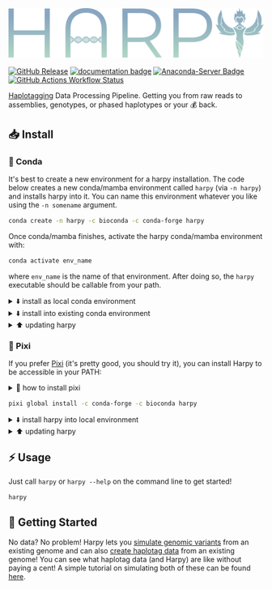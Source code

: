 [![logo](https://github.com/pdimens/harpy/blob/docs/static/logo_trans.png?raw=true)](https://pdimens.github.io/harpy)

[![GitHub Release](https://img.shields.io/github/v/release/pdimens/harpy?style=for-the-badge&logo=hackthebox&logoColor=ffffff)](https://github.com/pdimens/harpy/releases)
[![documentation badge](https://img.shields.io/badge/read%20the-documentation-fbab3a?style=for-the-badge&logo=searxng&logoColor=ffffff)](https://pdimens.github.io/harpy) 
[![Anaconda-Server Badge](https://img.shields.io/conda/dn/bioconda/harpy.svg?style=for-the-badge&logo=docusign&logoColor=ffffff)](https://anaconda.org/bioconda/harpy)
[![GitHub Actions Workflow Status](https://img.shields.io/github/actions/workflow/status/pdimens/harpy/tests.yml?style=for-the-badge&logo=cachet&logoColor=ffffff)](https://www.youtube.com/watch?v=F1qdBPlK9M4)

[Haplotagging](https://doi.org/10.1073/pnas.2015005118) Data Processing Pipeline. Getting you from raw reads to assemblies, genotypes, or phased haplotypes or your 💰 back.


## 📥 Install 
### 🐍 Conda
It's best to create a new environment for a harpy installation. The code below creates a new conda/mamba environment called `harpy` (via `-n harpy`) and installs harpy into it. You can name this environment whatever you like using the `-n somename` argument. 
```bash
conda create -n harpy -c bioconda -c conda-forge harpy
```

Once conda/mamba finishes, activate the harpy conda/mamba environment with:
```bash
conda activate env_name
```
where `env_name` is the name of that environment. After doing so, the `harpy` executable should be callable from your path.

<details>
  <summary>⬇️ install as local conda environment </summary>

Alternatively, you can create the environment locally within a specific project folder, just swap `-n harpy` for
`-p path/to/workdir/harpy`, which creates the environment in that specific folder (e.g. `potato_blight/harpy`).
```
# for local project directory
conda create -p path/to/workdir/harpy -c bioconda -c conda-forge harpy
```

</details>

<details>
  <summary>⬇️ install into existing conda environment </summary>
 
If you wish to install harpy and its dependencies into an existing environment, activate that environment (`conda activate env_name`) and execute this installation code:
```bash
conda install -c conda-forge bioconda::harpy
```
Or provide `-n envname` to install it into an existing environment named `envname`
```bash
conda install -n envname -c conda-forge bioconda::harpy
```

</details>

<details>
  <summary>⬆️ updating harpy </summary>

If installed via conda, you can update Harpy by activating the environment
and running `conda update` like so:

```bash
conda update -c conda-forge bioconda::harpy
```

</details>

### 🌟 Pixi
If you prefer [Pixi](https://pixi.sh/latest/) (it's pretty good, you should try it), you can
install Harpy to be accessible in your PATH:

<details>
  <summary>🌟 how to install pixi </summary>

```bash
# install pixi
curl -fsSL https://pixi.sh/install.sh | bash

# add this to ~/.zshrc or ~/.bashrc (or equivalent) 
export PATH=~/.pixi/bin:$PATH
```

</details>


```bash
pixi global install -c conda-forge -c bioconda harpy
```

<details>
  <summary>⬇️ install harpy into local environment </summary>

Likewise, you can do an installation into a local project directory:

```bash
pixi init -c conda-forge -c bioconda projectname && cd projectname
pixi add harpy
```
After that finishes, you can activate the environment with:
```bash
pixi shell
```
Or run `harpy` by prefixing it with `pixi run`:
```bash
pixi run harpy
```
</details>

<details>
  <summary>⬆️ updating harpy </summary>

If installed via Pixi, you can update Harpy with `pixi update`:
```bash
# global install
pixi global update harpy

# local install
# project dir has the pixi.toml file
cd path/to/projectdir
pixi update harpy
```

</details>

## ⚡ Usage
Just call `harpy` or `harpy --help` on the command line to get started!
```bash
harpy
```

## 🌈 Getting Started
No data? No problem! Harpy lets you [simulate genomic variants](https://pdimens.github.io/harpy/workflows/simulate/simulate-variants/)
from an existing genome and can also [create haplotag data](https://pdimens.github.io/harpy/workflows/simulate/simulate-linkedreads/)
from an existing genome! You can see what haplotag data (and Harpy) are like without paying a cent! A simple tutorial on simulating
both of these can be found [here](https://pdimens.github.io/harpy/blog/simulate_diploid/).

